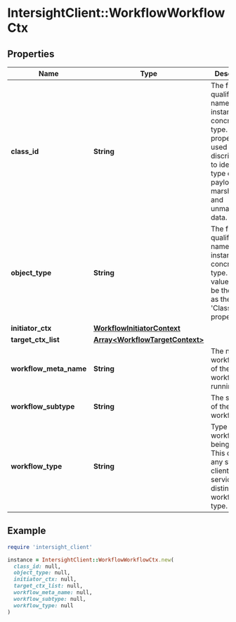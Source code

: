 # IntersightClient::WorkflowWorkflowCtx

## Properties

| Name | Type | Description | Notes |
| ---- | ---- | ----------- | ----- |
| **class_id** | **String** | The fully-qualified name of the instantiated, concrete type. This property is used as a discriminator to identify the type of the payload when marshaling and unmarshaling data. | [default to &#39;workflow.WorkflowCtx&#39;] |
| **object_type** | **String** | The fully-qualified name of the instantiated, concrete type. The value should be the same as the &#39;ClassId&#39; property. | [default to &#39;workflow.WorkflowCtx&#39;] |
| **initiator_ctx** | [**WorkflowInitiatorContext**](WorkflowInitiatorContext.md) |  | [optional] |
| **target_ctx_list** | [**Array&lt;WorkflowTargetContext&gt;**](WorkflowTargetContext.md) |  | [optional] |
| **workflow_meta_name** | **String** | The name of workflowMeta of the workflow running. | [optional] |
| **workflow_subtype** | **String** | The subtype of the workflow. | [optional] |
| **workflow_type** | **String** | Type of the workflow being started. This can be any string for client services to distinguish workflow by type. | [optional] |

## Example

```ruby
require 'intersight_client'

instance = IntersightClient::WorkflowWorkflowCtx.new(
  class_id: null,
  object_type: null,
  initiator_ctx: null,
  target_ctx_list: null,
  workflow_meta_name: null,
  workflow_subtype: null,
  workflow_type: null
)
```

